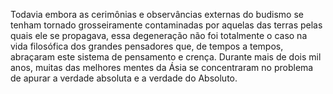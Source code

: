 ﻿Todavia embora as cerimônias e observâncias externas do budismo se tenham tornado grosseiramente contaminadas por aquelas das terras pelas quais ele se propagava, essa degeneração não foi totalmente o caso na vida filosófica dos grandes pensadores que, de tempos a tempos, abraçaram este sistema de pensamento e crença. Durante mais de dois mil anos, muitas das melhores mentes da Ásia se concentraram no problema de apurar a verdade absoluta e a verdade do Absoluto.